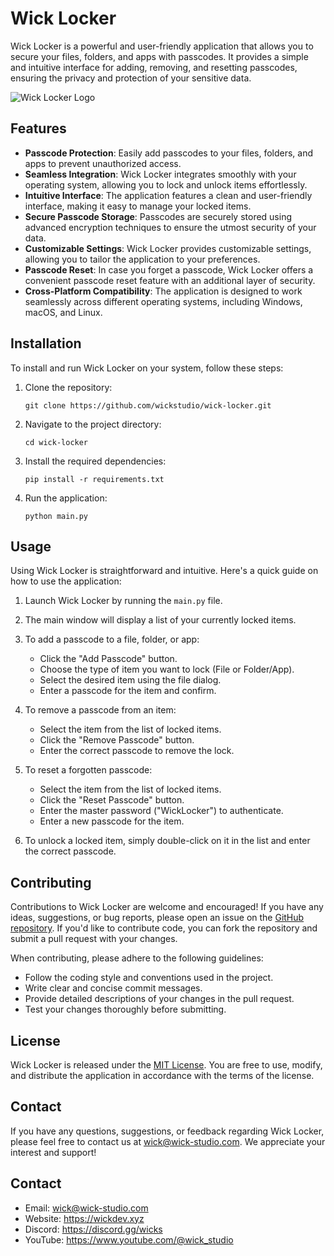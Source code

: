 # Wick Locker

Wick Locker is a powerful and user-friendly application that allows you to secure your files, folders, and apps with passcodes. It provides a simple and intuitive interface for adding, removing, and resetting passcodes, ensuring the privacy and protection of your sensitive data.

![Wick Locker Logo](https://i.ibb.co/Nm4kVxZ/Screenshot-9.png)

## Features

- **Passcode Protection**: Easily add passcodes to your files, folders, and apps to prevent unauthorized access.
- **Seamless Integration**: Wick Locker integrates smoothly with your operating system, allowing you to lock and unlock items effortlessly.
- **Intuitive Interface**: The application features a clean and user-friendly interface, making it easy to manage your locked items.
- **Secure Passcode Storage**: Passcodes are securely stored using advanced encryption techniques to ensure the utmost security of your data.
- **Customizable Settings**: Wick Locker provides customizable settings, allowing you to tailor the application to your preferences.
- **Passcode Reset**: In case you forget a passcode, Wick Locker offers a convenient passcode reset feature with an additional layer of security.
- **Cross-Platform Compatibility**: The application is designed to work seamlessly across different operating systems, including Windows, macOS, and Linux.

## Installation

To install and run Wick Locker on your system, follow these steps:

1. Clone the repository:
   ```
   git clone https://github.com/wickstudio/wick-locker.git
   ```

2. Navigate to the project directory:
   ```
   cd wick-locker
   ```

3. Install the required dependencies:
   ```
   pip install -r requirements.txt
   ```

4. Run the application:
   ```
   python main.py
   ```

## Usage

Using Wick Locker is straightforward and intuitive. Here's a quick guide on how to use the application:

1. Launch Wick Locker by running the `main.py` file.

2. The main window will display a list of your currently locked items.

3. To add a passcode to a file, folder, or app:
   - Click the "Add Passcode" button.
   - Choose the type of item you want to lock (File or Folder/App).
   - Select the desired item using the file dialog.
   - Enter a passcode for the item and confirm.

4. To remove a passcode from an item:
   - Select the item from the list of locked items.
   - Click the "Remove Passcode" button.
   - Enter the correct passcode to remove the lock.

5. To reset a forgotten passcode:
   - Select the item from the list of locked items.
   - Click the "Reset Passcode" button.
   - Enter the master password ("WickLocker") to authenticate.
   - Enter a new passcode for the item.

6. To unlock a locked item, simply double-click on it in the list and enter the correct passcode.

## Contributing

Contributions to Wick Locker are welcome and encouraged! If you have any ideas, suggestions, or bug reports, please open an issue on the [GitHub repository](https://github.com/wickstudio/wick-locker). If you'd like to contribute code, you can fork the repository and submit a pull request with your changes.

When contributing, please adhere to the following guidelines:

- Follow the coding style and conventions used in the project.
- Write clear and concise commit messages.
- Provide detailed descriptions of your changes in the pull request.
- Test your changes thoroughly before submitting.

## License

Wick Locker is released under the [MIT License](LICENSE). You are free to use, modify, and distribute the application in accordance with the terms of the license.

## Contact

If you have any questions, suggestions, or feedback regarding Wick Locker, please feel free to contact us at [wick@wick-studio.com](mailto:wick@wick-studio.com). We appreciate your interest and support!

## Contact

- Email: wick@wick-studio.com
- Website: https://wickdev.xyz
- Discord: https://discord.gg/wicks
- YouTube: https://www.youtube.com/@wick_studio